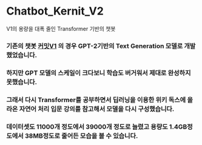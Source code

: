 # Chatbot_Kernit_V2
V1의 용량을 대폭 줄인 Transformer 기반의 챗봇


### 기존의 챗봇 [커밋V1](https://github.com/ParkEunHyeok/Chatbot_Kermit) 의 경우 GPT-2기반의 Text Generation 모델로 개발했었습니다.

### 하지만 GPT 모델의 스케일이 크다보니 학습도 버거워서 제대로 완성하지 못했습니다.

### 그래서 다시 Transformer를 공부하면서 딥러닝을 이용한 위키 독스에 올라온 자연어 처리 입문 강의를 참고해서 모델을 다시 구성했습니다.

### 데이터셋도 11000개 정도에서 39000개 정도로 늘렸고 용량도 1.4GB정도에서 38MB정도로 줄어든 모습을 볼 수 있습니다.
